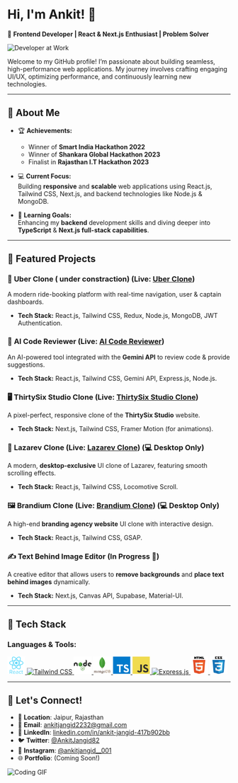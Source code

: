 
# Hi, I'm Ankit! 👋  
🌟 **Frontend Developer | React & Next.js Enthusiast | Problem Solver**  

![Developer at Work](https://user-images.githubusercontent.com/10498744/210012254-234538ff-d198-48aa-8964-37e6fd45d227.gif)  

Welcome to my GitHub profile! I’m passionate about building seamless, high-performance web applications. My journey involves crafting engaging UI/UX, optimizing performance, and continuously learning new technologies.  

---

## 🚀 About Me  

- 🏆 **Achievements:**  
  - Winner of **Smart India Hackathon 2022**  
  - Winner of **Shankara Global Hackathon 2023**  
  - Finalist in **Rajasthan I.T Hackathon 2023**  

- 💻 **Current Focus:**  
  Building **responsive** and **scalable** web applications using React.js, Tailwind CSS, Next.js, and backend technologies like Node.js & MongoDB.  

- 🌱 **Learning Goals:**  
  Enhancing my **backend** development skills and diving deeper into **TypeScript** & **Next.js full-stack capabilities**.  

---

## 💼 Featured Projects  

### 🚖 **Uber Clone** ( under constraction) (Live: [Uber Clone](https://uber-by-ankit.vercel.app/))  
A modern ride-booking platform with real-time navigation, user & captain dashboards.  
- **Tech Stack:** React.js, Tailwind CSS, Redux, Node.js, MongoDB, JWT Authentication.  

### 🤖 **AI Code Reviewer** (Live: [AI Code Reviewer](https://ai-codereviewer-1.onrender.com))  
An AI-powered tool integrated with the **Gemini API** to review code & provide suggestions.  
- **Tech Stack:** React.js, Tailwind CSS, Gemini API, Express.js, Node.js.  

### 🖥 **ThirtySix Studio Clone** (Live: [ThirtySix Studio Clone](https://thirtysixstudio-by-ankit.vercel.app/))  
A pixel-perfect, responsive clone of the **ThirtySix Studio** website.  
- **Tech Stack:** Next.js, Tailwind CSS, Framer Motion (for animations).  

### 🎨 **Lazarev Clone** (Live: [Lazarev Clone](https://lazarev-main-delta.vercel.app/)) (💻 Desktop Only)  
A modern, **desktop-exclusive** UI clone of Lazarev, featuring smooth scrolling effects.  
- **Tech Stack:** React.js, Tailwind CSS, Locomotive Scroll.  

### 🖼 **Brandium Clone** (Live: [Brandium Clone](https://brandium-clone-by-ankit.vercel.app/)) (💻 Desktop Only)  
A high-end **branding agency website** UI clone with interactive design.  
- **Tech Stack:** React.js, Tailwind CSS, GSAP.  

### ✍ **Text Behind Image Editor** (In Progress 🚀)  
A creative editor that allows users to **remove backgrounds** and **place text behind images** dynamically.  
- **Tech Stack:** Next.js, Canvas API, Supabase, Material-UI.  

---

## 🔧 Tech Stack  

<h3 align="left">Languages & Tools:</h3>  
<p align="left"> 
  <a href="https://reactjs.org/" target="_blank"> 
    <img src="https://raw.githubusercontent.com/devicons/devicon/master/icons/react/react-original-wordmark.svg" alt="React" width="40" height="40"/> 
  </a>  
  <a href="https://tailwindcss.com/" target="_blank"> 
    <img src="https://www.vectorlogo.zone/logos/tailwindcss/tailwindcss-icon.svg" alt="Tailwind CSS" width="40" height="40"/> 
  </a>  
  <a href="https://nodejs.org" target="_blank"> 
    <img src="https://raw.githubusercontent.com/devicons/devicon/master/icons/nodejs/nodejs-original-wordmark.svg" alt="Node.js" width="40" height="40"/> 
  </a>  
  <a href="https://www.mongodb.com/" target="_blank"> 
    <img src="https://raw.githubusercontent.com/devicons/devicon/master/icons/mongodb/mongodb-original-wordmark.svg" alt="MongoDB" width="40" height="40"/> 
  </a>  
  <a href="https://www.typescriptlang.org/" target="_blank"> 
    <img src="https://raw.githubusercontent.com/devicons/devicon/master/icons/typescript/typescript-original.svg" alt="TypeScript" width="40" height="40"/> 
  </a>  
  <a href="https://developer.mozilla.org/en-US/docs/Web/JavaScript" target="_blank"> 
    <img src="https://raw.githubusercontent.com/devicons/devicon/master/icons/javascript/javascript-original.svg" alt="JavaScript" width="40" height="40"/> 
  </a>  
  <a href="https://expressjs.com" target="_blank"> 
    <img src="https://encrypted-tbn0.gstatic.com/images?q=tbn:ANd9GcTI3nGP9w-Ol7H0GYUnDUdCwqnoLwRzoe_cmA&s" alt="Express.js" width="40" height="40"/> 
  </a>  
  <a href="https://www.w3.org/html/" target="_blank"> 
    <img src="https://raw.githubusercontent.com/devicons/devicon/master/icons/html5/html5-original-wordmark.svg" alt="HTML5" width="40" height="40"/> 
  </a>  
  <a href="https://www.w3schools.com/css/" target="_blank"> 
    <img src="https://raw.githubusercontent.com/devicons/devicon/master/icons/css3/css3-original-wordmark.svg" alt="CSS3" width="40" height="40"/> 
  </a>  
</p>  

---

## 🌟 Let's Connect!  

- 📍 **Location**: Jaipur, Rajasthan  
- 📧 **Email**: [ankitjangid2232@gmail.com](mailto:ankitjangid2232@gmail.com)  
- 🔗 **LinkedIn**: [linkedin.com/in/ankit-jangid-417b902bb](https://linkedin.com/in/ankit-jangid-417b902bb)  
- 🐦 **Twitter**: [@AnkitJangid82](https://twitter.com/AnkitJangid82)  
- 📸 **Instagram**: [@ankitjangid__001](https://www.instagram.com/ankitjangid__001)  
- 🌐 **Portfolio**: (Coming Soon!)  

![Coding GIF](https://i.gifer.com/JXA0.gif)  
